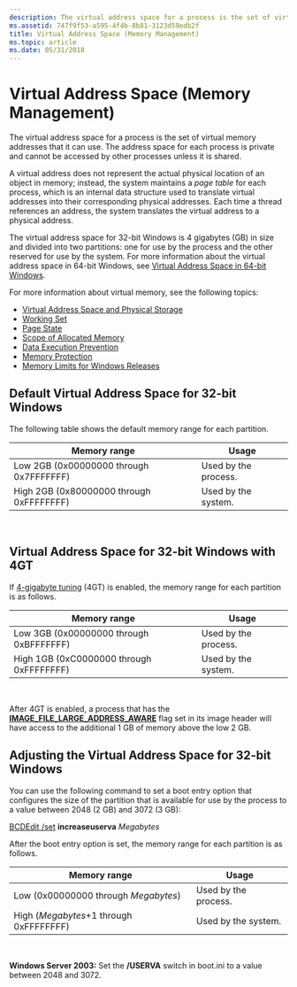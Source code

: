 ```yaml
---
description: The virtual address space for a process is the set of virtual memory addresses that it can use. The address space for each process is private and cannot be accessed by other processes unless it is shared.
ms.assetid: 747f9f53-a595-4f4b-8b81-3123d59edb2f
title: Virtual Address Space (Memory Management)
ms.topic: article
ms.date: 05/31/2018
---
```


# Virtual Address Space (Memory Management)

The virtual address space for a process is the set of virtual memory addresses that it can use. The address space for each process is private and cannot be accessed by other processes unless it is shared.

A virtual address does not represent the actual physical location of an object in memory; instead, the system maintains a *page table* for each process, which is an internal data structure used to translate virtual addresses into their corresponding physical addresses. Each time a thread references an address, the system translates the virtual address to a physical address.

The virtual address space for 32-bit Windows is 4 gigabytes (GB) in size and divided into two partitions: one for use by the process and the other reserved for use by the system. For more information about the virtual address space in 64-bit Windows, see [Virtual Address Space in 64-bit Windows](../winprog64/virtual-address-space.md).

For more information about virtual memory, see the following topics:

-   [Virtual Address Space and Physical Storage](virtual-address-space-and-physical-storage.md)
-   [Working Set](working-set.md)
-   [Page State](page-state.md)
-   [Scope of Allocated Memory](scope-of-allocated-memory.md)
-   [Data Execution Prevention](data-execution-prevention.md)
-   [Memory Protection](memory-protection.md)
-   [Memory Limits for Windows Releases](memory-limits-for-windows-releases.md)

## Default Virtual Address Space for 32-bit Windows

The following table shows the default memory range for each partition.



| Memory range                             | Usage                |
|------------------------------------------|----------------------|
| Low 2GB (0x00000000 through 0x7FFFFFFF)  | Used by the process. |
| High 2GB (0x80000000 through 0xFFFFFFFF) | Used by the system.  |



 

## Virtual Address Space for 32-bit Windows with 4GT

If [4-gigabyte tuning](4-gigabyte-tuning.md) (4GT) is enabled, the memory range for each partition is as follows.



| Memory range                             | Usage                |
|------------------------------------------|----------------------|
| Low 3GB (0x00000000 through 0xBFFFFFFF)  | Used by the process. |
| High 1GB (0xC0000000 through 0xFFFFFFFF) | Used by the system.  |



 

After 4GT is enabled, a process that has the [**IMAGE\_FILE\_LARGE\_ADDRESS\_AWARE**](/windows/win32/api/dbghelp/ns-dbghelp-loaded_image) flag set in its image header will have access to the additional 1 GB of memory above the low 2 GB.

## Adjusting the Virtual Address Space for 32-bit Windows

You can use the following command to set a boot entry option that configures the size of the partition that is available for use by the process to a value between 2048 (2 GB) and 3072 (3 GB):

[BCDEdit /set](/windows-hardware/drivers/devtest/bcdedit--set) **increaseuserva** *Megabytes*

After the boot entry option is set, the memory range for each partition is as follows.



| Memory range                            | Usage                |
|-----------------------------------------|----------------------|
| Low (0x00000000 through *Megabytes*)    | Used by the process. |
| High (*Megabytes*+1 through 0xFFFFFFFF) | Used by the system.  |



 

**Windows Server 2003:** Set the **/USERVA** switch in boot.ini to a value between 2048 and 3072.

 

 

